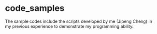 # code_samples
The sample codes include the scripts developed by me (Jipeng Cheng) in my previous experience to demonstrate my programming ability.
